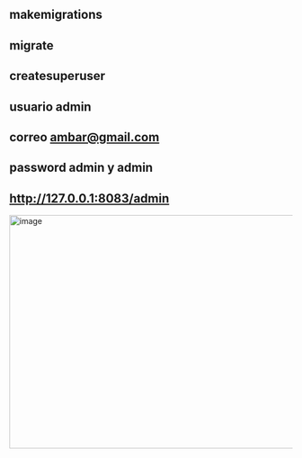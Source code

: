 ## makemigrations
## migrate
## createsuperuser
## usuario admin
## correo ambar@gmail.com
## password admin y admin
## http://127.0.0.1:8083/admin

<img width="816" height="415" alt="image" src="https://github.com/user-attachments/assets/d6004e3e-0ce0-46b8-971e-ec94fca48e54" />

